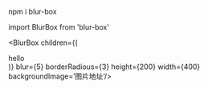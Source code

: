 npm i blur-box

import BlurBox from 'blur-box'

<BlurBox children={(<div >hello</div>)} blur={5} borderRadious={3} height={200} width={400} backgroundImage=’图片地址‘/>
